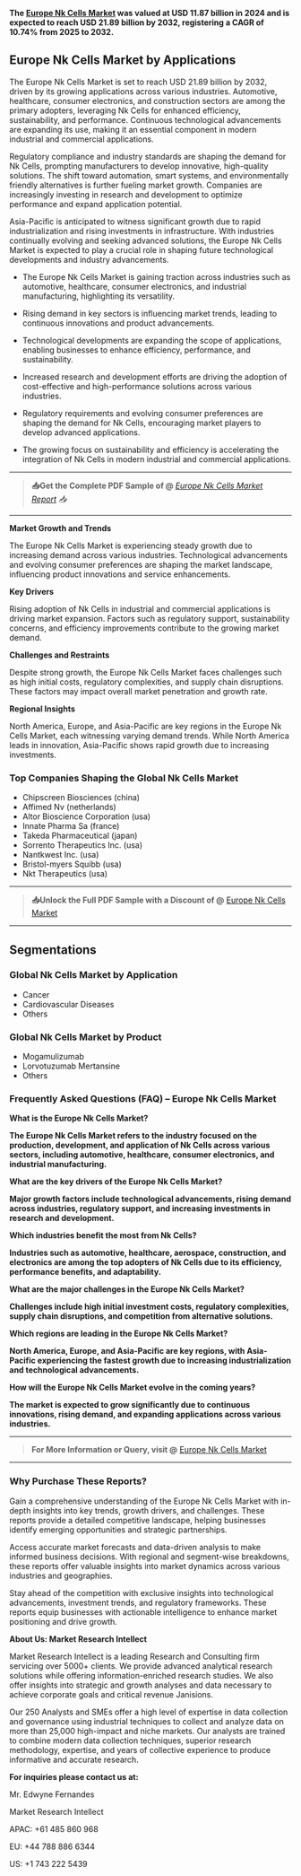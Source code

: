 <p><strong>The <a href="https://www.marketresearchintellect.com/download-sample/?rid=213234&amp;utm_source=Pulse-April-Europe&amp;utm_medium=852">Europe Nk Cells Market</a> was valued at USD 11.87 billion in 2024 and is expected to reach USD 21.89 billion by 2032, registering a CAGR of 10.74% from 2025 to 2032.</strong></p><h2>Europe Nk Cells Market by Applications&nbsp;</h2><p><p>The Europe Nk Cells Market is set to reach USD 21.89 billion by 2032, driven by its growing applications across various industries. Automotive, healthcare, consumer electronics, and construction sectors are among the primary adopters, leveraging Nk Cells for enhanced efficiency, sustainability, and performance. Continuous technological advancements are expanding its use, making it an essential component in modern industrial and commercial applications.</p><p>Regulatory compliance and industry standards are shaping the demand for Nk Cells, prompting manufacturers to develop innovative, high-quality solutions. The shift toward automation, smart systems, and environmentally friendly alternatives is further fueling market growth. Companies are increasingly investing in research and development to optimize performance and expand application potential.</p><p>Asia-Pacific is anticipated to witness significant growth due to rapid industrialization and rising investments in infrastructure. With industries continually evolving and seeking advanced solutions, the Europe Nk Cells Market is expected to play a crucial role in shaping future technological developments and industry advancements.</p></p><ul><li><p>The Europe Nk Cells Market is gaining traction across industries such as automotive, healthcare, consumer electronics, and industrial manufacturing, highlighting its versatility.</p></li><li><p>Rising demand in key sectors is influencing market trends, leading to continuous innovations and product advancements.</p></li><li><p>Technological developments are expanding the scope of applications, enabling businesses to enhance efficiency, performance, and sustainability.</p></li><li><p>Increased research and development efforts are driving the adoption of cost-effective and high-performance solutions across various industries.</p></li><li><p>Regulatory requirements and evolving consumer preferences are shaping the demand for Nk Cells, encouraging market players to develop advanced applications.</p></li><li><p>The growing focus on sustainability and efficiency is accelerating the integration of Nk Cells in modern industrial and commercial applications.</p></li></ul><hr /><blockquote><p><strong><span class="font-[700]">📥Get the Complete PDF Sample of @ </span></strong><em><span class="font-[700]"><a href="https://www.marketresearchintellect.com/download-sample/?rid=213234&amp;utm_source=Pulse-April-Europe&amp;utm_medium=852" target="_blank" data-tracking-control-name="article-ssr-frontend-pulse_little-text-block" data-tracking-will-navigate="" data-test-link="">Europe Nk Cells Market Report</a>&nbsp;📥</span></em></p></blockquote><hr /><p class="" data-start="77" data-end="360"><strong data-start="77" data-end="105">Market Growth and Trends</strong></p><p class="" data-start="77" data-end="360">The Europe Nk Cells Market is experiencing steady growth due to increasing demand across various industries. Technological advancements and evolving consumer preferences are shaping the market landscape, influencing product innovations and service enhancements.</p><p class="" data-start="362" data-end="606"><strong data-start="362" data-end="377">Key Drivers</strong></p><p class="" data-start="362" data-end="606">Rising adoption of Nk Cells in industrial and commercial applications is driving market expansion. Factors such as regulatory support, sustainability concerns, and efficiency improvements contribute to the growing market demand.</p><p class="" data-start="608" data-end="849"><strong data-start="608" data-end="637">Challenges and Restraints</strong></p><p class="" data-start="608" data-end="849">Despite strong growth, the Europe Nk Cells Market faces challenges such as high initial costs, regulatory complexities, and supply chain disruptions. These factors may impact overall market penetration and growth rate.</p><p class="" data-start="851" data-end="1095"><strong data-start="851" data-end="872">Regional Insights</strong></p><p class="" data-start="851" data-end="1095">North America, Europe, and Asia-Pacific are key regions in the Europe Nk Cells Market, each witnessing varying demand trends. While North America leads in innovation, Asia-Pacific shows rapid growth due to increasing investments.</p><p><h3>Top Companies Shaping the Global Nk Cells Market </h3><ul><li>Chipscreen Biosciences (china)</li><li>Affimed Nv (netherlands)</li><li>Altor Bioscience Corporation (usa)</li><li>Innate Pharma Sa (france)</li><li>Takeda Pharmaceutical (japan)</li><li>Sorrento Therapeutics Inc. (usa)</li><li>Nantkwest Inc. (usa)</li><li>Bristol-myers Squibb (usa)</li><li>Nkt Therapeutics (usa)</li></ul></p><hr /><blockquote><p><strong>📥Unlock the Full PDF Sample with a Discount of @</strong> <a href="https://www.marketresearchintellect.com/ask-for-discount/?rid=213234&amp;utm_source=Pulse-April-Europe&amp;utm_medium=852">Europe Nk Cells Market</a></p></blockquote><hr /><p><h2>Segmentations</h2><h3>Global Nk Cells Market by Application</h3><ul><li>Cancer</li><li>Cardiovascular Diseases</li><li>Others</li></ul><h3>Global Nk Cells Market by Product</h3><ul><li>Mogamulizumab</li><li>Lorvotuzumab Mertansine</li><li>Others</li></ul></p><h3><strong>Frequently Asked Questions (FAQ) &ndash; Europe Nk Cells Market</strong></h3><p><strong>What is the Europe Nk Cells Market?</strong></p><p><strong>The Europe Nk Cells Market refers to the industry focused on the production, development, and application of Nk Cells across various sectors, including automotive, healthcare, consumer electronics, and industrial manufacturing.</strong></p><p><strong>What are the key drivers of the Europe Nk Cells Market?</strong></p><p><strong>Major growth factors include technological advancements, rising demand across industries, regulatory support, and increasing investments in research and development.</strong></p><p><strong>Which industries benefit the most from Nk Cells?</strong></p><p><strong>Industries such as automotive, healthcare, aerospace, construction, and electronics are among the top adopters of Nk Cells due to its efficiency, performance benefits, and adaptability.</strong></p><p><strong>What are the major challenges in the Europe Nk Cells Market?</strong></p><p><strong>Challenges include high initial investment costs, regulatory complexities, supply chain disruptions, and competition from alternative solutions.</strong></p><p><strong>Which regions are leading in the Europe Nk Cells Market?</strong></p><p><strong>North America, Europe, and Asia-Pacific are key regions, with Asia-Pacific experiencing the fastest growth due to increasing industrialization and technological advancements.</strong></p><p><strong>How will the Europe Nk Cells Market evolve in the coming years?</strong></p><p><strong>The market is expected to grow significantly due to continuous innovations, rising demand, and expanding applications across various industries.</strong></p><hr /><blockquote><p><span class="font-[700]"><strong>For More Information or Query, visit&nbsp;@</strong>&nbsp;</span><span class="font-[700]"><a href="https://www.marketresearchintellect.com/product/global-nk-cells-market-size-and-forcast/?utm_source=Linkedin&utm_medium=852" target="_blank" data-tracking-control-name="article-ssr-frontend-pulse_little-text-block" data-tracking-will-navigate="" data-test-link="">Europe Nk Cells Market</a></span></p></blockquote><hr /><h3><strong data-start="0" data-end="31">Why Purchase These Reports?</strong></h3><p class="" data-start="35" data-end="297">Gain a comprehensive understanding of the Europe Nk Cells Market with in-depth insights into key trends, growth drivers, and challenges. These reports provide a detailed competitive landscape, helping businesses identify emerging opportunities and strategic partnerships.</p><p class="" data-start="299" data-end="540">Access accurate market forecasts and data-driven analysis to make informed business decisions. With regional and segment-wise breakdowns, these reports offer valuable insights into market dynamics across various industries and geographies.</p><p class="" data-start="542" data-end="784">Stay ahead of the competition with exclusive insights into technological advancements, investment trends, and regulatory frameworks. These reports equip businesses with actionable intelligence to enhance market positioning and drive growth.</p><p><strong><span class="font-[700]">About Us: Market Research Intellect</span></strong></p><p><span class="">Market Research Intellect is a leading Research and Consulting firm servicing over 5000+ clients. We provide advanced analytical research solutions while offering information-enriched research studies.&nbsp;</span>We also offer insights into strategic and growth analyses and data necessary to achieve corporate goals and critical revenue Janisions.</p><p><span class="">Our 250 Analysts and SMEs offer a high level of expertise in data collection and governance using industrial techniques to collect and analyze data on more than 25,000 high-impact and niche markets. Our analysts are trained to combine modern data collection techniques, superior research methodology, expertise, and years of collective experience to produce informative and accurate research.</span></p><p><strong>For inquiries please contact us at:</strong></p><p>Mr. Edwyne Fernandes</p><p>Market Research Intellect</p><p>APAC: +61 485 860 968</p><p>EU: +44 788 886 6344</p><p>US: +1 743 222 5439</p>